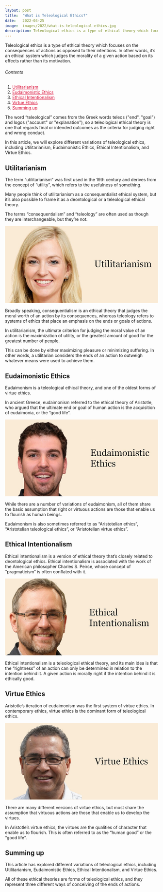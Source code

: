 ```yaml
---
layout: post
title:  "What is Teleological Ethics?"
date:   2022-04-25
image:  images/2022/what-is-teleological-ethics.jpg
description: Teleological ethics is a type of ethical theory which focuses on the consequences of actions as opposed to their intentions.
---
```



Teleological ethics is a type of ethical theory which focuses on the consequences of actions as opposed to their intentions. In other words, it’s an ethical system which judges the morality of a given action based on its effects rather than its motivation.

<h6>Contents</h6>

<ol>
  <li><a href="#go1" style="color: #DC143C"> Utilitarianism </a></li>
  <li><a href="#go2" style="color: #DC143C"> Eudaimonistic Ethics </a></li>
  <li><a href="#go3" style="color: #DC143C"> Ethical Intentionalism </a></li>
  <li><a href="#go4" style="color: #DC143C"> Virtue Ethics </a></li>
  <li><a href="#go5" style="color: #DC143C"> Summing up </a></li>
</ol> 

The word “teleological” comes from the Greek words teleos ("end", "goal") and logos ("account" or "explanation"), so a teleological ethical theory is one that regards final or intended outcomes as the criteria for judging right and wrong conduct.

In this article, we will explore different variations of teleological ethics, including Utilitarianism, Eudaimonistic Ethics, Ethical Intentionalism, and Virtue Ethics.

<a id="go1"> </a>
## Utilitarianism

The term “utilitarianism” was first used in the 19th century and derives from the concept of “utility”, which refers to the usefulness of something.

Many people think of utilitarianism as a consequentialist ethical system, but it’s also possible to frame it as a deontological or a teleological ethical theory.

The terms “consequentialism” and “teleology” are often used as though they are interchangeable, but they’re not.

![Utilitarianism](/images/2022/04/25/Utilitarianism.jpg)

Broadly speaking, consequentialism is an ethical theory that judges the moral worth of an action by its consequences, whereas teleology refers to systems of ethics that place an emphasis on the ends or goals of actions.

In utilitarianism, the ultimate criterion for judging the moral value of an action is the maximization of utility, or the greatest amount of good for the greatest number of people.

This can be done by either maximizing pleasure or minimizing suffering. In other words, a utilitarian considers the ends of an action to outweigh whatever means were used to achieve them.

<a id="go2"> </a>
## Eudaimonistic Ethics

Eudaimonism is a teleological ethical theory, and one of the oldest forms of virtue ethics.

In ancient Greece, eudaimonism referred to the ethical theory of Aristotle, who argued that the ultimate end or goal of human action is the acquisition of eudaimonia, or the “good life”.

![Eudaimonistic Ethics](/images/2022/04/25/Eudaimonistic-Ethics.jpg)

While there are a number of variations of eudaimonism, all of them share the basic assumption that right or virtuous actions are those that enable us to flourish as human beings.

Eudaimonism is also sometimes referred to as “Aristotelian ethics”, “Aristotelian teleological ethics”, or “Aristotelian virtue ethics”.

<a id="go3"> </a>
## Ethical Intentionalism

Ethical intentionalism is a version of ethical theory that’s closely related to deontological ethics. Ethical intentionalism is associated with the work of the American philosopher Charles S. Peirce, whose concept of “pragmaticism” is often conflated with it.

![Ethical Intentionalism](/images/2022/04/25/Ethical-Intentionalism.jpg)

Ethical intentionalism is a teleological ethical theory, and its main idea is that the “rightness” of an action can only be determined in relation to the intention behind it. A given action is morally right if the intention behind it is ethically good.

<a id="go4"> </a>
## Virtue Ethics

Aristotle’s iteration of eudaimonism was the first system of virtue ethics. In contemporary ethics, virtue ethics is the dominant form of teleological ethics.

![Virtue Ethics](/images/2022/04/25/Virtue-Ethics.jpg)

There are many different versions of virtue ethics, but most share the assumption that virtuous actions are those that enable us to develop the virtues.

In Aristotle’s virtue ethics, the virtues are the qualities of character that enable us to flourish. This is often referred to as the “human good” or the “good life”.

<a id="go5"> </a>
## Summing up

This article has explored different variations of teleological ethics, including Utilitarianism, Eudaimonistic Ethics, Ethical Intentionalism, and Virtue Ethics.

All of these ethical theories are forms of teleological ethics, and they represent three different ways of conceiving of the ends of actions.
